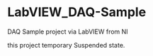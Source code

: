 # LabVIEW_DAQ-Sample
DAQ Sample project via LabVIEW from NI

this project temporary Suspended state.
